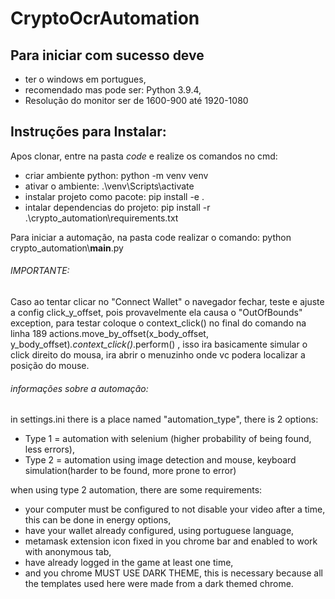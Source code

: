 # CryptoOcrAutomation
## Para iniciar com sucesso deve
- ter o windows em portugues,
- recomendado mas pode ser: Python 3.9.4,
- Resolução do monitor ser de 1600-900 até 1920-1080
## Instruções para Instalar:
Apos clonar, entre na pasta *code* e realize os comandos no cmd:
- criar ambiente python: python -m venv venv
- ativar o ambiente: .\\venv\\Scripts\\activate
- instalar projeto como pacote: pip install -e .
- intalar dependencias do projeto: pip install -r .\\crypto_automation\\requirements.txt

Para iniciar a automação, na pasta code realizar o comando:
python crypto_automation\\____main____.py

###### IMPORTANTE:
Caso ao tentar clicar no "Connect Wallet" o navegador fechar, teste e ajuste a config click_y_offset,
pois provavelmente ela causa o "OutOfBounds" exception, para testar coloque o context_click() no final do comando na linha 189
actions.move_by_offset(x_body_offset, y_body_offset)*.context_click()*.perform() , isso ira basicamente simular o click direito do mousa,
ira abrir o menuzinho onde vc podera localizar a posição do mouse.

###### informações sobre a automação:
in settings.ini there is a place named "automation_type", there  is 2 options:
- Type 1 = automation with selenium (higher probability of being found, less errors), 
- Type 2 = automation using image detection and mouse, keyboard simulation(harder to be found, more prone to error)

when using type 2 automation, there are some requirements:

- your computer must be configured to not disable your video after a time, this can be done in energy options,
- have your wallet already configured, using portuguese language, 
- metamask extension icon fixed in you chrome bar and enabled to work with anonymous tab,
- have already logged in the game at least one time,
- and you chrome MUST USE DARK THEME, this is necessary because all the templates used here were made from a dark themed chrome.
